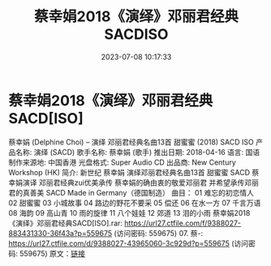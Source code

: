 ﻿---
title: 蔡幸娟2018《演绎》邓丽君经典SACDISO
date: 2023-07-08 10:17:33
categories: WAV车载音乐、镜像
tags: 华语中文
---
# 蔡幸娟2018《演绎》邓丽君经典SACD[ISO]

蔡幸娟 (Delphine Choi) – 演绎 邓丽君经典名曲13首 甜蜜蜜
(2018) SACD ISO
产品名称: 演绎 (SACD)
歌手名称: 蔡幸娟 (歌手)
推出日期: 2018-04-16
语言: 国语
制作来源地: 中国香港
光盘格式: Super Audio CD
出品商: New Century Workshop (HK)
简介:
新世纪 蔡幸娟 演绎邓丽君经典名曲13首 甜蜜蜜 SACD
蔡幸娟演译
邓丽君经典zui优美承传
蔡幸娟的确由衷的敬爱邓丽君
并希望承传邓丽君的真善美
SACD
Made in Germany（德国制造）
曲目：
01 难忘的初恋情人
02 甜蜜蜜
03 小城故事
04 路边的野花不要采
05 偿还
06 在水一方
07 千言万语
08 海韵
09 高山青
10 雨的旋律
11 八个娃娃
12 郊道
13 泪的小雨
蔡幸娟2018《演绎》邓丽君经典SACD[ISO].rar: https://url27.ctfile.com/f/9388027-883431330-36f43a?p=559675
(访问密码: 559675)
07. 蔡-: https://url27.ctfile.com/d/9388027-43965060-3c929d?p=559675
(访问密码: 559675)
原文：[链接](https://blog.sina.com.cn/s/blog_1647c7e76010312mb.html)